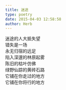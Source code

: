 ```yaml
---  
title: 迷途  
type: poetry  
date: 2015-04-03 12:58:58  
author: Herb    
---  
```

迷途的人大抵失望  
错失是一场  
永无归宿的远足  
陷入深邃的林原起雾  
陈旧的枯叶仿佛  
绿野仙踪的黄砖石路  
它铺在你走过的地方  
它铺在你将行的地方